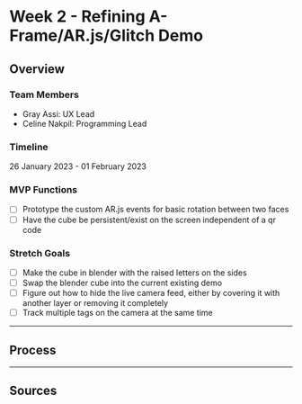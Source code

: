 # Week 2 - Refining A-Frame/AR.js/Glitch Demo

## Overview

### Team Members

- Gray Assi: UX Lead
- Celine Nakpil: Programming Lead

### Timeline

26 January 2023 - 01 February 2023

### MVP Functions

- [ ] Prototype the custom AR.js events for basic rotation between two faces
- [ ] Have the cube be persistent/exist on the screen independent of a qr code

### Stretch Goals

- [ ] Make the cube in blender with the raised letters on the sides
- [ ] Swap the blender cube into the current existing demo
- [ ] Figure out how to hide the live camera feed, either by covering it with another layer or removing it completely
- [ ] Track multiple tags on the camera at the same time

---

## Process

---

## Sources
